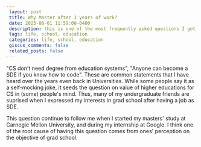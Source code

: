 ```yaml
---
 layout: post
 title: Why Master after 3 years of work?
 date: 2023-08-01 11:59:00-0400
 description: this is one of the most frequently asked questions I got since I decided to pursue a master degree
 tags: life, school, education
 categories: life, school, education
 giscus_comments: false
 related_posts: false
---
```

"CS don't need degree from education systems", "Anyone can become a SDE if you know how to code". These are common statements that I have heard over the years even back in Universities. While some people say it as a self-mocking joke, it seeds the question on value of higher educations for CS in (some) people's mind. Thus, many of my undergraduate friends are suprised when I expressed my interests in grad school after having a job as SDE.

This question continue to follow me when I started my masters' study at Carnegie Mellon University, and during my internship at Google. I think one of the root cause of having this question comes from ones' perception on the objective of grad school.
